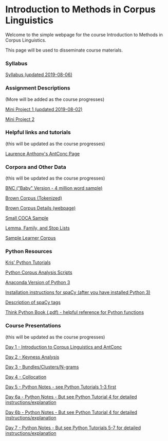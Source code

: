 # Introduction to Methods in Corpus Linguistics

Welcome to the simple webpage for the course Introduction to Methods in Corpus Linguistics.

This page will be used to disseminate course materials.

### Syllabus
[Syllabus (updated 2019-08-06)](https://github.com/kristopherkyle/Corpus-Methods-Intro/blob/master/Course-Materials/_Introduction%20to%20Methods%20in%20Corpus%20Linguistics_2019_08_06.docx?raw=true)

### Assignment Descriptions 
(More will be added as the course progresses)

[Mini Project 1 (updated 2019-08-02)](https://github.com/kristopherkyle/Corpus-Methods-Intro/blob/master/Course-Materials/Mini%20Project%201_2019_08_02.docx?raw=true)

[Mini Project 2](https://github.com/kristopherkyle/Corpus-Methods-Intro/blob/master/Course-Materials/Mini%20Project%202.docx?raw=true)

### Helpful links and tutorials
(this will be updated as the course progresses)

[Laurence Anthony's AntConc Page](https://www.laurenceanthony.net/software/antconc/)

### Corpora and Other Data
(this will be updated as the course progresses)

<a href="http://ota.ox.ac.uk/desc/2553" target="_blank">BNC ("Baby" Version - 4 million word sample)</a>

[Brown Corpus (Tokenized)](https://github.com/kristopherkyle/Corpus-Methods-Intro/blob/master/Course-Materials/Brown_tokenized.zip?raw=true)

<a href="https://www1.essex.ac.uk/linguistics/external/clmt/w3c/corpus_ling/content/corpora/list/private/brown/brown.html" target="_blank">Brown Corpus Details (webpage)</a>

[Small COCA Sample](https://github.com/kristopherkyle/Corpus-Methods-Intro/blob/master/Course-Materials/COCA_sample_text.zip?raw=true)

[Lemma, Family, and Stop Lists](https://github.com/kristopherkyle/Corpus-Methods-Intro/blob/master/Course-Materials/ant_conc_lists.zip?raw=true)

[Sample Learner Corpus](https://github.com/kristopherkyle/Corpus-Methods-Intro/blob/master/Course-Materials/small_sample.zip?raw=true)

### Python Resources

[Kris' Python Tutorials](py_index.md)

[Python Corpus Analysis Scripts](https://github.com/kristopherkyle/Corpus-Methods-Intro/blob/master/Course-Materials/corpus_packages.zip?raw=true)

<a href="https://www.anaconda.com/distribution/#download-section" target="_blank">Anaconda Version of Python 3</a>

<a href="https://spacy.io/usage" target="_blank">Installation instructions for spaCy (after you have installed Python 3)</a>

[Description of spaCy tags](https://github.com/kristopherkyle/Corpus-Methods-Intro/blob/master/Course-Materials/spaCy_tags.xlsx?raw=true)

[Think Python Book (.pdf) - helpful reference for Python functions](https://github.com/kristopherkyle/Corpus-Methods-Intro/blob/master/Course-Materials/thinkpython.pdf?raw=true)

### Course Presentations
(this will be updated as the course progresses)

[Day 1 - Introduction to Corpus Linguistics and AntConc](https://github.com/kristopherkyle/Corpus-Methods-Intro/blob/master/Course-Materials/Corpus_Methods_Day_1.pdf?raw=true)

[Day 2 - Keyness Analysis](https://github.com/kristopherkyle/Corpus-Methods-Intro/blob/master/Course-Materials/Corpus_Methods_Day_2.pdf?raw=true)

[Day 3 - Bundles/Clusters/N-grams](https://github.com/kristopherkyle/Corpus-Methods-Intro/blob/master/Course-Materials/Corpus_Methods_Day_3.pdf?raw=true)

[Day 4 - Collocation ](https://github.com/kristopherkyle/Corpus-Methods-Intro/blob/master/Course-Materials/Corpus_Methods_Day_4.pdf?raw=true)

[Day 5 - Python Notes - see Python Tutorials 1-3 first](https://github.com/kristopherkyle/Corpus-Methods-Intro/blob/master/Course-Materials/pyclass1_notes.py?raw=true)

[Day 6a - Python Notes - But see Python Tutorial 4 for detailed instructions/explanation](https://github.com/kristopherkyle/Corpus-Methods-Intro/blob/master/Course-Materials/pyclass2_notes.py?raw=true)

[Day 6b - Python Notes - But see Python Tutorial 4 for detailed instructions/explanation](https://github.com/kristopherkyle/Corpus-Methods-Intro/blob/master/Course-Materials/pyclass2.1_notes.py?raw=true)

[Day 7 - Python Notes - But see Python Tutorials 5-7 for detailed instructions/explanation](https://github.com/kristopherkyle/Corpus-Methods-Intro/blob/master/Course-Materials/pyclass3_notes.py?raw=true)

